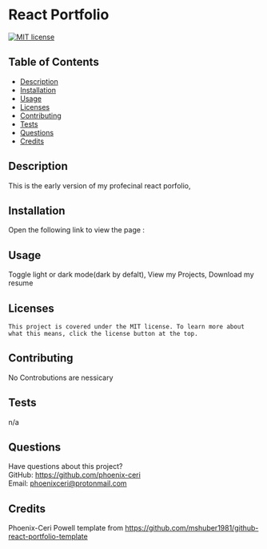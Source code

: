# React Portfolio

  [![MIT license](https://img.shields.io/badge/License-MIT-blue.svg)](https://lbesson.mit-license.org/)

  ## Table of Contents
  * [Description](#description)
  * [Installation](#installation)
  * [Usage](#usage)
  * [Licenses](#licenses)
  * [Contributing](#contributing)
  * [Tests](#tests)
  * [Questions](#questions)
  * [Credits](#credits)

  ## Description
  This is the early version of my profecinal react porfolio,

  ## Installation
  Open the following link to view the page :

  ## Usage
  Toggle light or dark mode(dark by defalt), View my Projects, Download my resume

  ## Licenses
    This project is covered under the MIT license. To learn more about what this means, click the license button at the top.

  ## Contributing
  No Controbutions are nessicary

  ## Tests
  n/a

  ## Questions
  Have questions about this project?  
  GitHub: https://github.com/phoenix-ceri  
  Email: phoenixceri@protonmail.com

  ## Credits
  Phoenix-Ceri Powell
template from https://github.com/mshuber1981/github-react-portfolio-template 